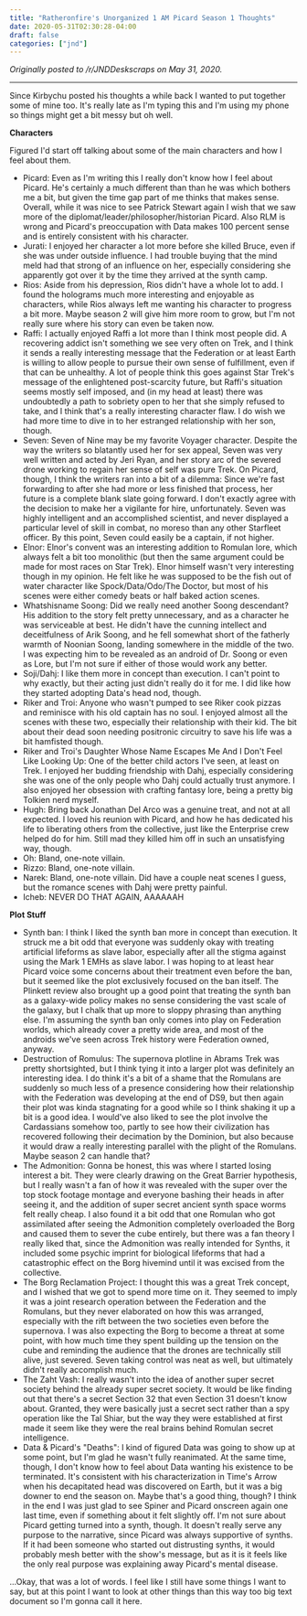 ```yaml
---
title: "Ratheronfire's Unorganized 1 AM Picard Season 1 Thoughts"
date: 2020-05-31T02:30:28-04:00
draft: false
categories: ["jnd"]
---
```


*Originally posted to /r/JNDDeskscraps on May 31, 2020.*

-----

Since Kirbychu posted his thoughts a while back I wanted to put together some of mine too. It's really late as I'm typing this and I'm using my phone so things might get a bit messy but oh well.

**Characters**

Figured I'd start off talking about some of the main characters and how I feel about them.

* Picard: Even as I'm writing this I really don't know how I feel about Picard. He's certainly a much different than than he was which bothers me a bit, but given the time gap part of me thinks that makes sense. Overall, while it was nice to see Patrick Stewart again I wish that we saw more of the diplomat/leader/philosopher/historian Picard. Also RLM is wrong and Picard's preoccupation with Data makes 100 percent sense and is entirely consistent with his character.
* Jurati: I enjoyed her character a lot more before she killed Bruce, even if she was under outside influence. I had trouble buying that the mind meld had that strong of an influence on her, especially considering she apparently got over it by the time they arrived at the synth camp.
* Rios: Aside from his depression, Rios didn't have a whole lot to add. I found the holograms much more interesting and enjoyable as characters, while Rios always left me wanting his character to progress a bit more. Maybe season 2 will give him more room to grow, but I'm not really sure where his story can even be taken now.
* Raffi: I actually enjoyed Raffi a lot more than I think most people did. A recovering addict isn't something we see very often on Trek, and I think it sends a really interesting message that the Federation or at least Earth is willing to allow people to pursue their own sense of fulfillment, even if that can be unhealthy. A lot of people think this goes against Star Trek's message of the enlightened post-scarcity future, but Raffi's situation seems mostly self imposed, and (in my head at least) there was undoubtedly a path to sobriety open to her that she simply refused to take, and I think that's a really interesting character flaw. I do wish we had more time to dive in to her estranged relationship with her son, though.
* Seven: Seven of Nine may be my favorite Voyager character. Despite the way the writers so blatantly used her for sex appeal, Seven was very well written and acted by Jeri Ryan, and her story arc of the severed drone working to regain her sense of self was pure Trek. On Picard, though, I think the writers ran into a bit of a dilemma: Since we're fast forwarding to after she had more or less finished that process, her future is a complete blank slate going forward. I don't exactly agree with the decision to make her a vigilante for hire, unfortunately. Seven was highly intelligent and an accomplished scientist, and never displayed a particular level of skill in combat, no moreso than any other Starfleet officer. By this point, Seven could easily be a captain, if not higher.
* Elnor: Elnor's convent was an interesting addition to Romulan lore, which always felt a bit too monolithic (but then the same argument could be made for most races on Star Trek). Elnor himself wasn't very interesting though in my opinion. He felt like he was supposed to be the fish out of water character like Spock/Data/Odo/The Doctor, but most of his scenes were either comedy beats or half baked action scenes.
* Whatshisname Soong: Did we really need another Soong descendant? His addition to the story felt pretty unnecessary, and as a character he was serviceable at best. He didn't have the cunning intellect and deceitfulness of Arik Soong, and he fell somewhat short of the fatherly warmth of Noonian Soong, landing somewhere in the middle of the two. I was expecting him to be revealed as an android of Dr. Soong or even as Lore, but I'm not sure if either of those would work any better.
* Soji/Dahj: I like them more in concept than execution. I can't point to why exactly, but their acting just didn't really do it for me. I did like how they started adopting Data's head nod, though.
* Riker and Troi: Anyone who wasn't pumped to see Riker cook pizzas and reminisce with his old captain has no soul. I enjoyed almost all the scenes with these two, especially their relationship with their kid. The bit about their dead soon needing positronic circuitry to save his life was a bit hamfisted though.
* Riker and Troi's Daughter Whose Name Escapes Me And I Don't Feel Like Looking Up: One of the better child actors I've seen, at least on Trek. I enjoyed her budding friendship with Dahj, especially considering she was one of the only people who Dahj could actually trust anymore. I also enjoyed her obsession with crafting fantasy lore, being a pretty big Tolkien nerd myself.
* Hugh: Bring back Jonathan Del Arco was a genuine treat, and not at all expected. I loved his reunion with Picard, and how he has dedicated his life to liberating others from the collective, just like the Enterprise crew helped do for him. Still mad they killed him off in such an unsatisfying way, though.
* Oh: Bland, one-note villain.
* Rizzo: Bland, one-note villain.
* Narek: Bland, one-note villain. Did have a couple neat scenes I guess, but the romance scenes with Dahj were pretty painful.
* Icheb: NEVER DO THAT AGAIN, AAAAAAH

**Plot Stuff**

* Synth ban: I think I liked the synth ban more in concept than execution. It struck me a bit odd that everyone was suddenly okay with treating artificial lifeforms as slave labor, especially after all the stigma against using the Mark 1 EMHs as slave labor. I was hoping to at least hear Picard voice some concerns about their treatment even before the ban, but it seemed like the plot exclusively focused on the ban itself. The Plinkett review also brought up a good point that treating the synth ban as a galaxy-wide policy makes no sense considering the vast scale of the galaxy, but I chalk that up more to sloppy phrasing than anything else. I'm assuming the synth ban only comes into play on Federation worlds, which already cover a pretty wide area, and most of the androids we've seen across Trek history were Federation owned, anyway.
* Destruction of Romulus: The supernova plotline in Abrams Trek was pretty shortsighted, but I think tying it into a larger plot was definitely an interesting idea. I do think it's a bit of a shame that the Romulans are suddenly so much less of a presence considering how their relationship with the Federation was developing at the end of DS9, but then again their plot was kinda stagnating for a good while so I think shaking it up a bit is a good idea. I would've also liked to see the plot involve the Cardassians somehow too, partly to see how their civilization has recovered following their decimation by the Dominion, but also because it would draw a really interesting parallel with the plight of the Romulans. Maybe season 2 can handle that?
* The Admonition: Gonna be honest, this was where I started losing interest a bit. They were clearly drawing on the Great Barrier hypothesis, but I really wasn't a fan of how it was revealed with the super over the top stock footage montage and everyone bashing their heads in after seeing it, and the addition of super secret ancient synth space worms felt really cheap. I also found it a bit odd that one Romulan who got assimilated after seeing the Admonition completely overloaded the Borg and caused them to sever the cube entirely, but there was a fan theory I really liked that, since the Admonition was really intended for Synths, it included some psychic imprint for biological lifeforms that had a catastrophic effect on the Borg hivemind until it was excised from the collective.
* The Borg Reclamation Project: I thought this was a great Trek concept, and I wished that we got to spend more time on it. They seemed to imply it was a joint research operation between the Federation and the Romulans, but they never elaborated on how this was arranged, especially with the rift between the two societies even before the supernova. I was also expecting the Borg to become a threat at some point, with how much time they spent building up the tension on the cube and reminding the audience that the drones are technically still alive, just severed. Seven taking control was neat as well, but ultimately didn't really accomplish much.
* The Zaht Vash: I really wasn't into the idea of another super secret society behind the already super secret society. It would be like finding out that there's a secret Section 32 that even Section 31 doesn't know about. Granted, they were basically just a secret sect rather than a spy operation like the Tal Shiar, but the way they were established at first made it seem like they were the real brains behind Romulan secret intelligence.
* Data & Picard's "Deaths": I kind of figured Data was going to show up at some point, but I'm glad he wasn't fully reanimated. At the same time, though, I don't know how to feel about Data wanting his existence to be terminated. It's consistent with his characterization in Time's Arrow when his decapitated head was discovered on Earth, but it was a big downer to end the season on. Maybe that's a good thing, though? I think in the end I was just glad to see Spiner and Picard onscreen again one last time, even if something about it felt slightly off. I'm not sure about Picard getting turned into a synth, though. It doesn't really serve any purpose to the narrative, since Picard was always supportive of synths. If it had been someone who started out distrusting synths, it would probably mesh better with the show's message, but as it is it feels like the only real purpose was explaining away Picard's mental disease.

...Okay, that was a lot of words. I feel like I still have some things I want to say, but at this point I want to look at other things than this way too big text document so I'm gonna call it here.